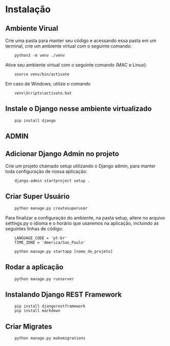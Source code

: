 # Instalação

## Ambiente Virual

Crie uma pasta para manter seu código e acessando essa pasta em um terminal, crie um ambiente virtual com o seguinte comando:

```
    python3 -m venv ./venv
```

Ative seu ambiente virtual com o seguinte comando (MAC e Linux):

```
    source venv/bin/activate
```

Em caso de Windows, utilize o comando

```
    venv\Scripts\activate.bat
```

## Instale o Django nesse ambiente virtualizado

```
    pip install django
```

## ADMIN

## Adicionar Django Admin no projeto

Crie um projeto chamado setup utilizando o Django admin, para manter toda configuração de nossa aplicação:

```
    django-admin startproject setup .
```

## Criar Super Usuário

```
    python manage.py createsuperuser
```

Para finalizar a configuração do ambiente, na pasta setup, altere no arquivo settings.py o idioma e o horário que usaremos na aplicação, incluindo as seguintes linhas de código:

```
    LANGUAGE_CODE = 'pt-br'
    TIME_ZONE = 'America/Sao_Paulo'
```

```
    python manage.py startapp [nome_do_projeto]
```

## Rodar a aplicação

```
    python manage.py runserver
```

## Instalando Django REST Framework

```
    pip install djangorestframework
    pip install markdown
```

## Criar Migrates

```
    python manage.py makemigrations
```

